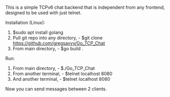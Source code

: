 This is a simple TCPv6 chat backend that is independent from any frontend, designed to be used with just telnet.

Installation (Linux):
1. $sudo apt install golang
2. Pull git repo into any directory, - $git clone https://github.com/gregsavvy/Go_TCP_Chat
3. From main directory, - $go build .

Run:
1. From main directory, - $./Go_TCP_Chat
2. From another terminal, - $telnet localhost 8080
3. And another terminal, - $telnet localhost 8080

Now you can send messages between 2 clients.

